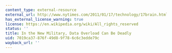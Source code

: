 ```yaml
---
content_type: external-resource
external_url: http://www.nytimes.com/2011/01/17/technology/17brain.html?pagewanted=all
has_external_license_warning: true
license: https://en.wikipedia.org/wiki/All_rights_reserved
status: ''
title: In the New Military, Data Overload Can Be Deadly
uid: 7019ca37-876f-49d8-9f78-6c6c3edde79c
wayback_url: ''
---
```

